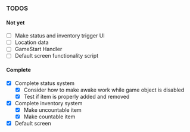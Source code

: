 ### TODOS

#### Not yet

* [ ] Make status and inventory trigger UI
* [ ] Location data
* [ ] GameStart Handler
* [ ] Default screen functionality script

#### Complete

* [x] Complete status system
  * [x] Consider how to make awake work while game object is disabled
  * [x] Test if item is properly added and removed
* [x] Complete inventory system
  * [x] Make uncountable item
  * [x] Make countable item
* [x] Default screen
